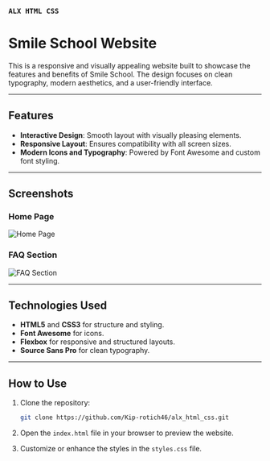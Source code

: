 ### `ALX HTML CSS`

# Smile School Website

This is a responsive and visually appealing website built to showcase the features and benefits of Smile School. The design focuses on clean typography, modern aesthetics, and a user-friendly interface.

---

## Features

- **Interactive Design**: Smooth layout with visually pleasing elements.
- **Responsive Layout**: Ensures compatibility with all screen sizes.
- **Modern Icons and Typography**: Powered by Font Awesome and custom font styling.

---

## Screenshots

### Home Page
![Home Page](./images/homePage.png)

### FAQ Section
![FAQ Section](./images/hero.png)

---

## Technologies Used

- **HTML5** and **CSS3** for structure and styling.
- **Font Awesome** for icons.
- **Flexbox** for responsive and structured layouts.
- **Source Sans Pro** for clean typography.

---

## How to Use

1. Clone the repository:
   ```bash
   git clone https://github.com/Kip-rotich46/alx_html_css.git
   ```

2. Open the `index.html` file in your browser to preview the website.

3. Customize or enhance the styles in the `styles.css` file.

